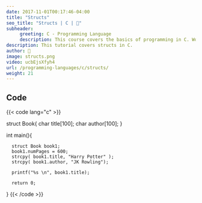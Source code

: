 ```yaml
---
date: 2017-11-01T00:17:46-04:00
title: "Structs"
seo_title: "Structs | C | 🦒"
subheader:
     greeting: C - Programming Language
     description: This course covers the basics of programming in C. Work your way through the videos/articles and I'll teach you everything you need to know to start your programming journey!
description: This tutorial covers structs in C.
author: 🦒
image: structs.png
video: ucbEjsXfyh4
url: /programming-languages/c/structs/
weight: 21
---
```


## Code

{{< code lang="c" >}}

struct Book{
     char title[100];
     char author[100];
}

int main(){

      struct Book book1;
      book1.numPages = 600;
      strcpy( book1.title, "Harry Potter" );
      strcpy( book1.author, "JK Rowling");

      printf("%s \n", book1.title);

      return 0;
}
{{< /code >}}